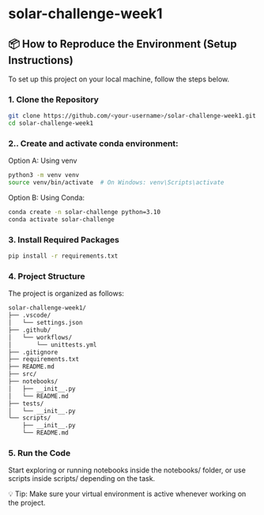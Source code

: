 # solar-challenge-week1

## 📦 How to Reproduce the Environment (Setup Instructions)

To set up this project on your local machine, follow the steps below.

### 1. Clone the Repository

```bash
git clone https://github.com/<your-username>/solar-challenge-week1.git
cd solar-challenge-week1
```

### 2.. Create and activate conda environment:

Option A: Using venv
```bash
python3 -m venv venv
source venv/bin/activate  # On Windows: venv\Scripts\activate
```

Option B: Using Conda:
```bash
conda create -n solar-challenge python=3.10
conda activate solar-challenge
```

### 3. Install Required Packages

```bash
pip install -r requirements.txt
```

### 4. Project Structure

The project is organized as follows:

```bash
solar-challenge-week1/
├── .vscode/
│   └── settings.json
├── .github/
│   └── workflows/
│       └── unittests.yml
├── .gitignore
├── requirements.txt
├── README.md
├── src/
├── notebooks/
│   ├── __init__.py
│   └── README.md
├── tests/
│   └── __init__.py
└── scripts/
    ├── __init__.py
    └── README.md
```

### 5. Run the Code

Start exploring or running notebooks inside the notebooks/ folder, or use scripts inside scripts/ depending on the task.

💡 Tip: Make sure your virtual environment is active whenever working on the project.